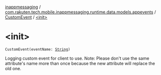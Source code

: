 [inappmessaging](../../index.md) / [com.rakuten.tech.mobile.inappmessaging.runtime.data.models.appevents](../index.md) / [CustomEvent](index.md) / [&lt;init&gt;](./-init-.md)

# &lt;init&gt;

`CustomEvent(eventName: `[`String`](https://kotlinlang.org/api/latest/jvm/stdlib/kotlin/-string/index.html)`)`

Logging custom event for client to use.
Note: Please don't use the same attribute's name more than once
because the new attribute will replace the old one.

